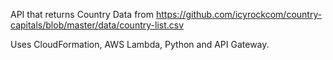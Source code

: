 API that returns Country Data from https://github.com/icyrockcom/country-capitals/blob/master/data/country-list.csv 

Uses CloudFormation, AWS Lambda, Python and API Gateway. 
